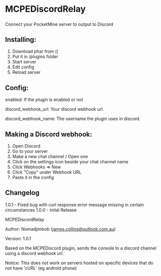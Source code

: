 # MCPEDiscordRelay

#####

Connect your PocketMine server to output to Discord

## Installing:
1. Download phar from ()
2. Put it in /plugins folder
3. Start server
4. Edit config
5. Reload server

## Config:
enabled: If the plugin is enabled or not

discord_webhook_url: Your discord webhook url.

discord_webhook_name: The username the plugin uses in discord.

## Making a Discord webhook:
1. Open Discord
2. Go to your server
3. Make a new chat channel / Open one
4. Click on the settings icon beside your chat channel name
5. Click Webhooks => New
6. Click "Copy" under Webhook URL
7. Paste it in the config


## Changelog
1.0.1 - Fixed bug with curl response error message missing in certain circumstances
1.0.0 - Inital Release

MCPEDiscordRelay

Author: Nomadjimbob (james.collins@outlook.com.au)

Version: 1.0.1

Based on the MCPEDiscord plugin, sends the console to a discord channel using a discord webhook url.

Notice: This does not work on servers hosted on specific devices that do not have 'cURL' (eg android phone)
